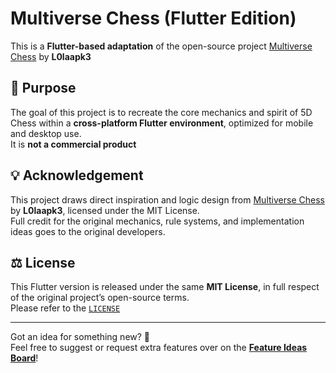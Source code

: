 
# Multiverse Chess (Flutter Edition)

This is a **Flutter-based adaptation** of the open-source project [Multiverse Chess](https://github.com/L0laapk3/multiverse-chess) by **L0laapk3** 

## 🎯 Purpose

The goal of this project is to recreate the core mechanics and spirit of 5D Chess within a **cross-platform Flutter environment**, optimized for mobile and desktop use.  
It is **not a commercial product**

## 💡 Acknowledgement

This project draws direct inspiration and logic design from [Multiverse Chess](https://github.com/L0laapk3/multiverse-chess) by **L0laapk3**, licensed under the MIT License.  
Full credit for the original mechanics, rule systems, and implementation ideas goes to the original developers.

## ⚖️ License

This Flutter version is released under the same **MIT License**, in full respect of the original project’s open-source terms.  
Please refer to the [`LICENSE`](https://github.com/L0laapk3/multiverse-chess)

---

Got an idea for something new? 💭  
Feel free to suggest or request extra features over on the [**Feature Ideas Board**](FEATURES.md)!
